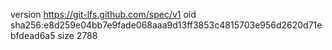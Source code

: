 version https://git-lfs.github.com/spec/v1
oid sha256:e8d259e04bb7e9fade068aaa9d13ff3853c4815703e956d2620d71ebfdead6a5
size 2788
